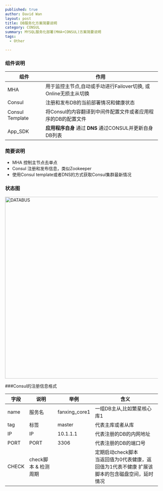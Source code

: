 ```yaml
---
published: true
author: David Wan
layout: post
title: DB服务化方案简要说明
category: CONSUL
summary: MYSQL服务化部署(MHA+CONSUL)方案简要说明
tags:
  - Other

---
```



### 组件说明

| 组件 | 作用| 
| --- | --- | 
| MHA |       用于监控主节点,自动或手动进行Failover切换, 或Online无损主从切换|
| Consul |   注册和发布DB的当前部署情况和健康状态|
|Consul Template |将Consul的内容翻译到中间件配置文件或者应用程序的DB的配置文件|
| App_SDK |**应用程序自身** 通过 **DNS** 通过CONSUL并更新自身DB列表|

### 简要说明

* MHA 控制主节点去单点
* Consul 注册和发布信息，类似Zookeeper
* 使用Consul template或者DNS的方式获取Consul集群最新情况


### 状态图

<img src="http://orxb6fkuo.bkt.clouddn.com/mha-consul-status.png" width = "800" height = "600" alt="DATABUS"  />

###Consul的注册信息格式

| 字段 | 说明 | 举例 |含义 |
| --- | --- | --- | ---|
| name | 服务名 | fanxing_core1 | 一组DB主从,比如繁星核心库1 |
| tag | 标签 | master | 代表主库或者从库 |
| IP | IP | 10.1.1.1 | 代表注册的DB的内网地址 | 
| PORT | PORT | 3306 | 代表注册的DB的端口号 | 
| CHECK | check脚本 & 检测周期 | | 定期启动check脚本<br>当返回值为0代表健康，返回值为1代表不健康 扩展该脚本的包含磁盘空间，延时情况|



